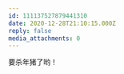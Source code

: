```yaml
---
id: 111137527879441310
date: 2020-12-28T21:10:15.000Z
reply: false
media_attachments: 0
---
```


要杀年猪了哟！


